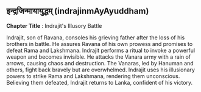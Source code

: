 ## इन्द्रजिन्मायायुद्धम् (indrajinmAyAyuddham)
**Chapter Title** : Indrajit's Illusory Battle

Indrajit, son of Ravana, consoles his grieving father after the loss of his brothers in battle. He assures Ravana of his own prowess and promises to defeat Rama and Lakshmana. Indrajit performs a ritual to invoke a powerful weapon and becomes invisible. He attacks the Vanara army with a rain of arrows, causing chaos and destruction. The Vanaras, led by Hanuman and others, fight back bravely but are overwhelmed. Indrajit uses his illusionary powers to strike Rama and Lakshmana, rendering them unconscious. Believing them defeated, Indrajit returns to Lanka, confident of his victory.